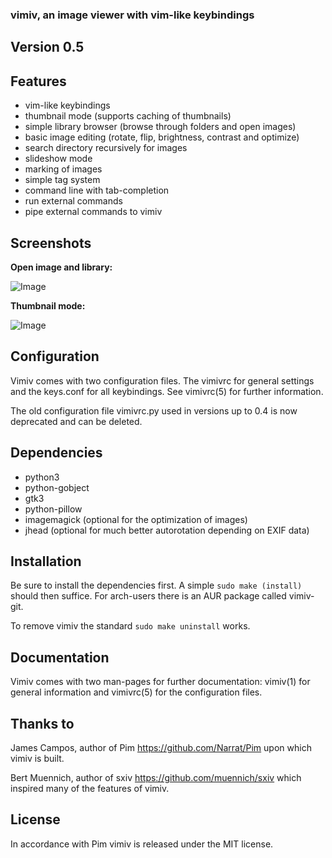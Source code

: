 ### vimiv, an image viewer with vim-like keybindings

## Version 0.5

## Features
* vim-like keybindings
* thumbnail mode (supports caching of thumbnails)
* simple library browser (browse through folders and open images)
* basic image editing (rotate, flip, brightness, contrast and optimize)
* search directory recursively for images
* slideshow mode
* marking of images
* simple tag system
* command line with tab-completion
* run external commands
* pipe external commands to vimiv

## Screenshots

**Open image and library:**

![Image](https://raw.githubusercontent.com/karlch/vimiv/gh-pages/vimiv-lib.jpg "Open image and library")

**Thumbnail mode:**

![Image](https://raw.githubusercontent.com/karlch/vimiv/gh-pages/vimiv-thumb.jpg "Thumbnail mode")

## Configuration
Vimiv comes with two configuration files. The vimivrc for general settings and
the keys.conf for all keybindings. See vimivrc(5) for further information.

The old configuration file vimivrc.py used in versions up to 0.4 is now
deprecated and can be deleted.

## Dependencies
* python3
* python-gobject
* gtk3
* python-pillow
* imagemagick (optional for the optimization of images)
* jhead (optional for much better autorotation depending on EXIF data)

## Installation
Be sure to install the dependencies first. A simple `sudo make (install)` should
then suffice. For arch-users there is an AUR package called vimiv-git.

To remove vimiv the standard `sudo make uninstall` works.

## Documentation
Vimiv comes with two man-pages for further documentation: vimiv(1) for general
information and vimivrc(5) for the configuration files.

## Thanks to
James Campos, author of Pim https://github.com/Narrat/Pim upon which vimiv is
built.

Bert Muennich, author of sxiv https://github.com/muennich/sxiv which inspired
many of the features of vimiv.

## License
In accordance with Pim vimiv is released under the MIT license.
